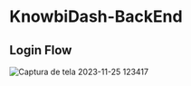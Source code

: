 # KnowbiDash-BackEnd
## Login Flow

![Captura de tela 2023-11-25 123417](https://github.com/KnowBI-Business-Intelligence/KnowbiDash-BackEnd/assets/54651622/c300246b-28cd-429e-aa81-44acef0a4e9c)
